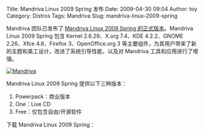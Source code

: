 Title: Mandriva Linux 2009 Spring 发布
Date: 2009-04-30 09:04
Author: toy
Category: Distros
Tags: Mandriva
Slug: mandriva-linux-2009-spring

Mandriva 团队已发布了 [Mandriva Linux 2009 Spring
的正式版本](http://blog.mandriva.com/2009/04/29/celebrate-spring-with-mandriva-linux-2009-spring/)。Mandriva
Linux 2009 Spring 包含 Kernel 2.6.29、X.org 7.4、KDE 4.2.2、GNOME
2.26、Xfce 4.6、Firefox 3、OpenOffice.org 3
等主要组件，为其用户带来了新的主题和美工设计，改进了系统引导性能，以及对
Mandriva 工具和应用进行了增强。

[![Mandriva](http://i.linuxtoy.org/images/2009/04/mandriva-2009-desktop-thumb.png)](http://i.linuxtoy.org/images/2009/04/mandriva-2009-desktop.png)

Mandriva Linux 2009 Spring 提供以下三种版本：

1. Powerpack：商业版本  
2. One：Live CD  
3. Free：仅包含自由/开源软件

下载 Mandriva Linux 2009 Spring：
